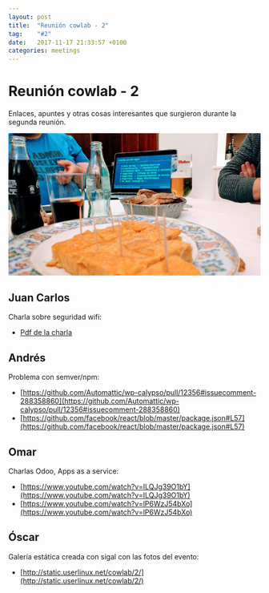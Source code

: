 ```yaml
---
layout: post
title:  "Reunión cowlab - 2"
tag:    "#2"
date:   2017-11-17 21:33:57 +0100
categories: meetings
---
```

# Reunión cowlab - 2

Enlaces, apuntes y otras cosas interesantes que surgieron durante la segunda reunión.

![cowlab 2-meeting](https://raw.githubusercontent.com/cowlab-lugo/meetings/master/20171117/photos/2017-11-17%2021.06.51-1.jpg)

## Juan Carlos

Charla sobre seguridad wifi:

- [Pdf de la charla](https://github.com/cowlab-lugo/meetings/blob/master/20171117/slides/Cowlab2-Seguridad%20Wifi.pdf)

## Andrés

Problema con semver/npm:

- [https://github.com/Automattic/wp-calypso/pull/12356#issuecomment-288358860](https://github.com/Automattic/wp-calypso/pull/12356#issuecomment-288358860)
- [https://github.com/facebook/react/blob/master/package.json#L57](https://github.com/facebook/react/blob/master/package.json#L57)

## Omar

Charlas Odoo, Apps as a service:

- [https://www.youtube.com/watch?v=ILQJg39O1bY](https://www.youtube.com/watch?v=ILQJg39O1bY)
- [https://www.youtube.com/watch?v=lP6WzJ54bXo](https://www.youtube.com/watch?v=lP6WzJ54bXo)

## Óscar

Galería estática creada con sigal con las fotos del evento:

- [http://static.userlinux.net/cowlab/2/](http://static.userlinux.net/cowlab/2/)


